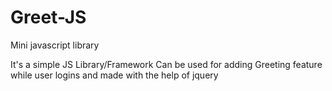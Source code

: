 # Greet-JS
Mini javascript library

It's a simple JS Library/Framework Can be used for adding Greeting feature while user logins and made with the help of jquery
